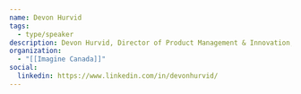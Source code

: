 ```yaml
---
name: Devon Hurvid
tags:
  - type/speaker
description: Devon Hurvid, Director of Product Management & Innovation, Imagine Canada will be speaking on startup culture in the charitable sector, highlighting the unique challenges and opportunities facing business ventures that are launched and scaled by nonprofit organizations.
organization:
  - "[[Imagine Canada]]"
social:
  linkedin: https://www.linkedin.com/in/devonhurvid/
---
```

